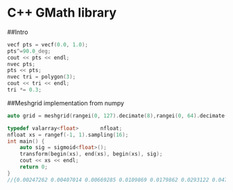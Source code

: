 # C++ GMath library



##Intro 

```c++
vecf pts = vecf(0.0, 1.0);
pts^=90.0_deg;
cout << pts << endl;
nvec pts;
pts << pts;
nvec tri = polygon(3);
cout << tri << endl;
tri *= 0.3;
```



##Meshgrid implementation from numpy



```c++
auto grid = meshgrid(rangei(0, 127).decimate(8),rangei(0, 64).decimate(4));
```


```c++
typedef valarray<float>       nfloat;
nfloat xs = rangef(-1, 1).sampling(16);
int main() {
    auto sig = sigmoid<float>();
    transform(begin(xs), end(xs), begin(xs), sig);
    cout << xs << endl;
    return 0;
}
//{0.00247262 0.00407014 0.00669285 0.0109869 0.0179862 0.0293122 0.0474259 0.0758582 0.119203 0.182426 0.268941 0.377541 0.5 0.622459 0.731059 0.817575 0.880797 }

```


